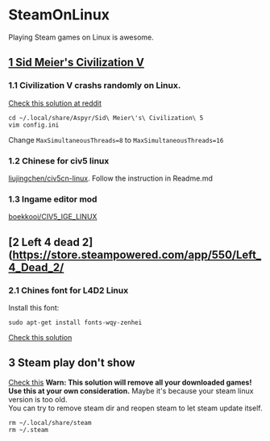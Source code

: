 SteamOnLinux
=======================
Playing Steam games on Linux is awesome.  

## [1 Sid Meier's Civilization V](https://store.steampowered.com/app/8930/Sid_Meiers_Civilization_V/)  
### 1.1 Civilization V  crashs randomly on Linux.  
[Check this solution at reddit](https://www.reddit.com/r/civ5/comments/5z77jr/game_crashes_randomly_on_linux_amd_ryzen/)  
```shell
cd ~/.local/share/Aspyr/Sid\ Meier\'s\ Civilization\ 5  
vim config.ini  
```
Change `MaxSimultaneousThreads=8` to `MaxSimultaneousThreads=16`  

### 1.2 Chinese for civ5 linux  
[liujingchen/civ5cn-linux](https://github.com/liujingchen/civ5cn-linux). Follow the instruction in Readme.md   

### 1.3 Ingame editor mod  
[boekkooi/CIV5_IGE_LINUX](https://github.com/boekkooi/CIV5_IGE_LINUX)  

## [2 Left 4 dead 2](https://store.steampowered.com/app/550/Left_4_Dead_2/
### 2.1 Chines font for L4D2 Linux
Install this font:  
```shell
sudo apt-get install fonts-wqy-zenhei
```
[Check this solution](https://github.com/ValveSoftware/steam-for-linux/issues/3255)

## 3 Steam play don't show
[Check this](https://steamcommunity.com/app/221410/discussions/8/1736589519990509315/) 
__Warn: This solution will remove all your downloaded games! Use this at your own consideration.__
Maybe it's because your steam linux version is too old.  
You can try to remove steam dir and reopen steam to let steam update itself.  
```shell  
rm ~/.local/share/steam
rm ~/.steam
```  
